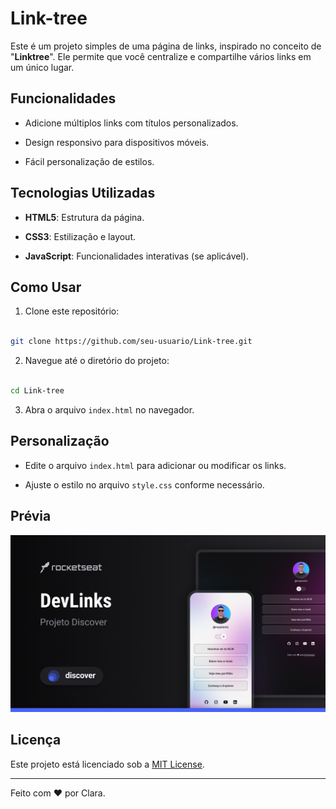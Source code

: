 # Link-tree

Este é um projeto simples de uma página de links, inspirado no conceito de "**Linktree**". Ele permite que você centralize e compartilhe vários links em um único lugar.

## Funcionalidades

- Adicione múltiplos links com títulos personalizados.

- Design responsivo para dispositivos móveis.

- Fácil personalização de estilos.

## Tecnologias Utilizadas

- **HTML5**: Estrutura da página.

- **CSS3**: Estilização e layout.

- **JavaScript**: Funcionalidades interativas (se aplicável).

## Como Usar

1. Clone este repositório:

```bash

git clone https://github.com/seu-usuario/Link-tree.git

```

2. Navegue até o diretório do projeto:

```bash

cd Link-tree

```

3. Abra o arquivo `index.html` no navegador.

## Personalização

- Edite o arquivo `index.html` para adicionar ou modificar os links.

- Ajuste o estilo no arquivo `style.css` conforme necessário.

## Prévia

<p align= "center">
 <img
  src="./.github/preview.png"
  alt="Projeto Devlinks"
/>
</p>

## Licença

Este projeto está licenciado sob a [MIT License](LICENSE).

---

Feito com ❤️ por Clara.
